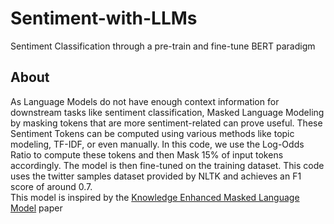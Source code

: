 # Sentiment-with-LLMs
Sentiment Classification through a pre-train and fine-tune BERT paradigm

## About
As Language Models do not have enough context information for downstream tasks like sentiment classification, Masked Language Modeling by masking tokens that are more sentiment-related can prove useful. These Sentiment Tokens can be computed using various methods like topic modeling, TF-IDF, or even manually. In this code, we use the Log-Odds Ratio to compute these tokens and then Mask 15% of input tokens accordingly. The model is then fine-tuned on the training dataset. This code uses the twitter samples dataset provided by NLTK and achieves an F1 score of around 0.7. <br>
This model is inspired by the [Knowledge Enhanced Masked Language Model](https://aclanthology.org/2021.naacl-main.376/) paper 
